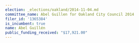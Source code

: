 ```yaml
---
election: _elections/oakland/2014-11-04.md
committee_name: Abel Guillen for Oakland City Council 2014
filer_id: '1365384'
is_incumbent: true
name: Abel Guillén
public_funding_received: "$17,921.00"
---
```

